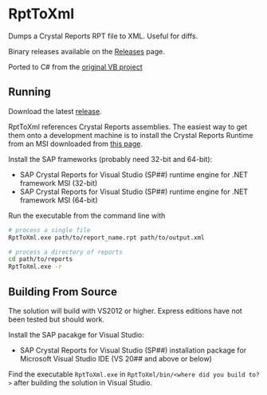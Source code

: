 # RptToXml

Dumps a Crystal Reports RPT file to XML. Useful for diffs.

Binary releases available on the [Releases](https://github.com/ajryan/RptToXml/releases) page.

Ported to C# from the [original VB project](http://code.google.com/p/rpttoxml/)

## Running

Download the latest [release](https://github.com/ajryan/RptToXml/releases).

RptToXml references Crystal Reports assemblies. The easiest way to get them onto a development machine is to install the Crystal Reports Runtime from an MSI downloaded from [this page](https://www.sap.com/cmp/td/sap-crystal-reports-visual-studio-trial.html).

Install the SAP frameworks (probably need 32-bit and 64-bit):

- SAP Crystal Reports for Visual Studio (SP##) runtime engine for .NET framework MSI (32-bit)
- SAP Crystal Reports for Visual Studio (SP##) runtime engine for .NET framework MSI (64-bit)

Run the executable from the command line with

```sh
# process a single file
RptToXml.exe path/to/report_name.rpt path/to/output.xml

# process a directory of reports
cd path/to/reports
RptToXml.exe -r
```

## Building From Source

The solution will build with VS2012 or higher. Express editions have not been tested but should work.

Install the SAP pacakge for Visual Studio:

- SAP Crystal Reports for Visual Studio (SP##) installation package for Microsoft Visual Studio IDE (VS 20## and above or below)


Find the executable `RptToXml.exe` in ```RptToXml/bin/<where did you build to?>``` after building the solution in Visual Studio.
